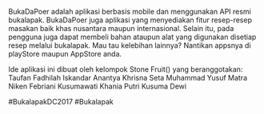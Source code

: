 BukaDaPoer adalah aplikasi berbasis mobile dan menggunakan API resmi bukalapak. BukaDaPoer juga aplikasi yang menyediakan fitur resep-resep masakan baik khas nusantara maupun internasional. Selain itu, pada pengguna juga dapat membeli bahan ataupun alat yang digunakan disetiap resep melalui bukalapak. Mau tau kelebihan lainnya? Nantikan appsnya di playStore maupun AppStore anda.

Ide aplikasi ini dibuat oleh kelompok Stone Fruit() yang 
beranggotakan:
Taufan Fadhilah Iskandar
Anantya Khrisna Seta
Muhammad Yusuf Matra
Niken Febriani Kusumawati
Khania Putri Kusuma Dewi

#BukalapakDC2017
#Bukalapak